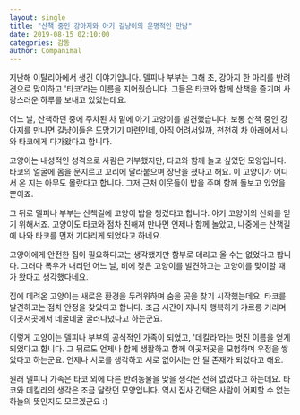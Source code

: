 ```yaml
---
layout: single
title: "산책 중인 강아지와 아기 길냥이의 운명적인 만남"
date: 2019-08-15 02:10:00
categories: 감동
author: Companimal
---
```


지난해 이탈리아에서 생긴 이야기입니다. 델피나 부부는 그해 초, 강아지 한 마리를 반려견으로 맞이하고 '타코’라는 이름을 지어줬습니다. 그들은 타코와 함께 산책을 즐기며 사랑스러운 하루를 보내고 있었는데요.

어느 날, 산책하던 중에 주차된 차 밑에 아기 고양이를 발견했습니다. 보통 산책 중인 강아지를 만나면 길냥이들은 도망가기 마련인데, 아직 어려서일까, 천천히 차 아래에서 나와 타코에게 다가왔다고 합니다.

고양이는 내성적인 성격으로 사람은 거부했지만, 타코와 함께 놀고 싶었던 모양입니다. 타코의 얼굴에 몸을 문지르고 꼬리에 달라붙으며 장난을 쳤다고 해요. 이 고양이가 어디서 온 지는 아무도 몰랐다고 합니다. 그저 근처 이웃들이 밥을 주며 함께 돌보고 있었을 뿐이죠.

그 뒤로 델피나 부부는 산책길에 고양이 밥을 챙겼다고 합니다. 아기 고양이의 신뢰를 얻기 위해서죠. 고양이도 타코와 점차 친해져 만나면 언제나 함께 놀았고, 나중에는 산책길에 나와 타코를 먼저 기다리게 되었다고 하네요.

고양이에게 안전한 집이 필요하다고는 생각했지만 함부로 데리고 올 수는 없었다고 합니다. 그러다 폭우가 내리던 어느 날, 비에 젖은 고양이를 발견하고는 고양이를 맞이할 때가 왔다고 생각했다네요.

집에 데려온 고양이는 새로운 환경을 두려워하며 숨을 곳을 찾기 시작했는데요. 타코를 발견하고는 점차 안정을 찾았다고 합니다. 조금 시간이 지나자 행복하게 갸르릉 거리며 이곳저곳에서 데굴데굴 굴러다녔다고 하는군요.

이렇게 고양이는 델피나 부부의 공식적인 가족이 되었고, '데킬라’라는 멋진 이름을 얻게 되었다고 합니다. 그 뒤로도 언제나 함께 생활하고 함께 이곳저곳을 모험하며 우정을 쌓았다고 하는군요. 언제나 서로를 생각하고 서로 없어서는 안 될 존재가 되었다고 해요.

원래 델피나 가족은 타코 외에 다른 반려동물을 맞을 생각은 전혀 없었다고 하는데요. 타코와 데킬라의 생각은 조금 달랐던 모양입니다. 역시 집사 간택은 사람이 어찌할 수 없는 하늘의 뜻인지도 모르겠군요 :)
